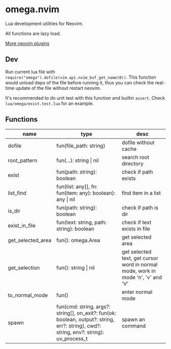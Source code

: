 # omega.nvim

Lua development utilities for Neovim.

All functions are lazy load.

[More neovim plugins](https://github.com/niuiic/awesome-neovim-plugins)

## Dev

Run current lua file with `require("omega").dofile(vim.api.nvim_buf_get_name(0))`. This function would unload deps of the file before running it, thus you can check the real-time update of the file without restart neovim.

It's recommended to do unit test with this function and builtin `assert`. Check `lua/omega/exist.test.lua` for an example.

## Functions

name|type|desc
-|-|-
dofile|fun(file_path: string)|dofile without cache
root_pattern|fun(...): string \| nil|search root directory
exist|fun(path: string): boolean|check if path exists
list_find|fun(list: any[], fn: fun(item: any): boolean): any \| nil|find item in a list
is_dir|fun(path: string): boolean|check if path is dir
exist_in_file|fun(text: string, path: string): boolean|check if text exists in file
get_selected_area|fun(): omega.Area|get selected area
get_selection|fun(): string \| nil|get selected text, get cursor word in normal mode, work in mode 'n', 'v' and 'V'
to_normal_mode|fun()|enter normal mode
spawn|fun(cmd: string, args?: string[], on_exit?: fun(ok: boolean, output?: string, err?: string), cwd?: string, env?: string): uv_process_t|spawn an command
